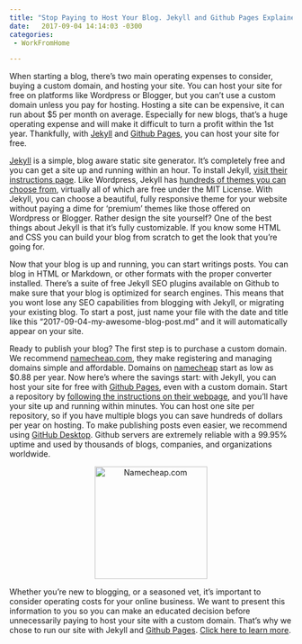 ```yaml
---
title: "Stop Paying to Host Your Blog. Jekyll and Github Pages Explained"
date:   2017-09-04 14:14:03 -0300
categories: 
 - WorkFromHome

---
```


When starting a blog, there’s two main operating expenses to consider, buying a custom domain, and hosting your site.  You can host your site for free on platforms like Wordpress or Blogger, but you can’t use a custom domain unless you pay for hosting.  Hosting a site can be expensive, it can run about $5 per month on average.  Especially for new blogs, that’s a huge operating expense and will make it difficult to turn a profit within the 1st year.   Thankfully, with [Jekyll][Jekyll] and [Github Pages][Github Pages], you can host your site for free.  

[Jekyll][Jekyll] is a simple, blog aware static site generator.  It’s completely free and you can get a site up and running within an hour.  To install Jekyll, [visit their instructions page][visit their instructions page].  Like Wordpress, Jekyll has [hundreds of themes you can choose from][hundreds of themes you can choose from], virtually all of which are free under the MIT License.  With Jekyll, you can choose a beautiful, fully responsive theme for your website without paying a dime for ‘premium’ themes like those offered on Wordpress or Blogger.  Rather design the site yourself?  One of the best things about Jekyll is that it’s fully customizable.  If you know some HTML and CSS you can build your blog from scratch to get the look that you’re going for.  


Now that your blog is up and running, you can start writings posts.  You can blog in HTML or Markdown, or other formats with the proper converter installed. There’s a suite of free Jekyll SEO plugins available on Github to make sure that your blog is optimized for search engines.  This means that you wont lose any SEO capabilities from blogging with Jekyll, or migrating your existing blog.  To start a post, just name your file with the date and title like this “2017-09-04-my-awesome-blog-post.md” and it will automatically appear on your site.  

Ready to publish your blog?  The first step is to purchase a custom domain.  We recommend [namecheap.com][namecheap.com],  they make registering and managing domains simple and affordable.  Domains on [namecheap][namecheap] start as low as $0.88 per year.  Now here’s where the savings start: with Jekyll, you can host your site for free with [Github Pages][Github Pages], even with a custom domain.  Start a repository by [following the instructions on their webpage][following the instructions on their webpage], and you’ll have your site up and running within minutes.  You can host one site per repository, so if you have multiple blogs you can save hundreds of dollars per year on hosting.  To make publishing posts even easier, we recommend using [GitHub Desktop][GitHub Desktop].  Github servers are extremely reliable with a 99.95% uptime and used by thousands of blogs, companies, and organizations worldwide.

<center><a rel="nofollow" href="https://affiliate.namecheap.com/?affId=121268"><img src="http://files.namecheap.com/graphics/linkus/200x200-1.gif" width="200" height="200" border="0" alt="Namecheap.com"></a></center>

Whether you’re new to blogging, or a seasoned vet, it’s important to consider operating costs for your online business.  We want to present this information to you so you can make an educated decision before unnecessarily paying to host your site with a custom domain. That’s why we chose to run our site with Jekyll and [Github Pages][Github Pages]. [Click here to learn more][Click here to learn more].  
  



[namecheap.com]: https://affiliate.namecheap.com/?affId=121268
[namecheap]: https://affiliate.namecheap.com/?affId=121268
[Github Pages]: https://pages.github.com/
[Jekyll]: https://jekyllrb.com/
[Click here to learn more]: https://jekyllrb.com/
[visit their instructions page]: http://jekyllrb.com/docs/quickstart/
[hundreds of themes you can choose from]: http://jekyllthemes.org/
[following the instructions on their webpage]: http://jekyllrb.com/docs/github-pages/ 
[GitHub Desktop]: https://desktop.github.com/